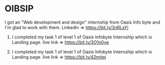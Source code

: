 # OIBSIP
I got an "Web development and design" internship from Oasis Info byte and I'm glad to work with them.
LinkedIn => https://bit.ly/3nRLsYj

1) I completed my task 1 of level 1 of Oasis Infobyte Internship which is Landing page.
live link => https://bit.ly/3O1n0ye

2) I completed my task 1 of level 1 of Oasis Infobyte Internship which is Landing page.
live link => https://bit.ly/42mitej
